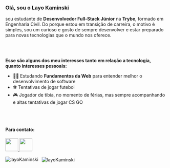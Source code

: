 ### Olá, sou o Layo Kaminski ###
sou estudante de **Desenvolvedor Full-Stack Júnior**  na **Trybe**, formado em Engenharia Civil. Do porque estou em transição de carreira, o motivo é simples, sou um curioso e gosto de sempre desenvolver e estar preparado para novas tecnologias que o mundo nos oferece. 

<br>
<br>

**Esse são alguns dos meu interesses tanto em relação a tecnologia, quanto interesses pessoais:**

- :student:  Estudando **Fundamentos da Web** para entender melhor o desenvolvimento de software
- :soccer:  Tentativas de jogar futebol
- :video_game:  Jogador de tibia, no momento de férias, mas sempre acompanhando e altas tentativas de jogar CS GO
<br>
<br>

#### Para contato: ###

  <a href="https://www.instagram.com/layokaminski/" target="blank">
  <img src="https://raw.githubusercontent.com/shgysk8zer0/logos/f54e831e2fb50f76997f6913f3334bbd59c563dc/instagram.svg" width="40px" height="40px">
</a> 
<a href="https://www.linkedin.com/in/layo-kaminski/" target="blank">
  <img src="https://www.vectorlogo.zone/logos/linkedin/linkedin-icon.svg" width="40px" height="40px">
</a>
<br>
<p>
    <img align="left" src="https://github-readme-stats.vercel.app/api/top-langs/?username=layokaminski&layout=compact&theme=graywhite&title_color=268bd2" alt="layoKaminski" />
</p>

<p>&nbsp;
    <img align="center" src="https://github-readme-stats.vercel.app/api?username=layokaminski&count_private=true&show_icons=true&theme=graywhite&icon_color=268bd2&title_color=268bd2" alt="layoKaminski" />
</p>
